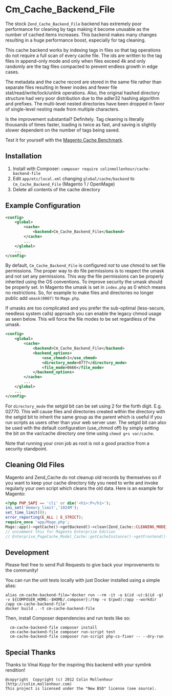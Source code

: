 Cm_Cache_Backend_File
=====================

The stock `Zend_Cache_Backend_File` backend has extremely poor performance for
cleaning by tags making it become unusable as the number of cached items
increases. This backend makes many changes resulting in a huge performance boost,
especially for tag cleaning.

This cache backend works by indexing tags in files so that tag operations
do not require a full scan of every cache file. The ids are written to the
tag files in append-only mode and only when files exceed 4k and only randomly
are the tag files compacted to prevent endless growth in edge cases.

The metadata and the cache record are stored in the same file rather than separate
files resulting in fewer inodes and fewer file stat/read/write/lock/unlink operations.
Also, the original hashed directory structure had very poor distribution due to
the adler32 hashing algorithm and prefixes. The multi-level nested directories
have been dropped in favor of single-level nesting made from multiple characters.

Is the improvement substantial? Definitely. Tag cleaning is literally thousands of
times faster, loading is twice as fast, and saving is slightly slower dependent on
the number of tags being saved.

Test it for yourself with the [Magento Cache Benchmark](https://github.com/colinmollenhour/magento-cache-benchmark).

Installation
------------

1. Install with Composer: `composer require colinmollenhour/cache-backend-file`
2. Edit `app/etc/local.xml` changing `global/cache/backend` to `Cm_Cache_Backend_File` (Magento 1 / OpenMage)
3. Delete all contents of the cache directory

Example Configuration
---------------------

```xml
<config>
    <global>
        <cache>
            <backend>Cm_Cache_Backend_File</backend>
        </cache>
        ...
    </global>
    ...
</config>
```

By default, `Cm_Cache_Backend_File` is configured *not* to use chmod to set file permissions. The
proper way to do file permissions is to respect the umask and not set any permissions. This way
the file permissions can be properly inherited using the OS conventions. To improve security the
umask should be properly set. In Magento the umask is set in `index.php` as 0 which means no
restrictions. So, for example to make files and directories no longer public add `umask(0007)` to
`Mage.php`.

If umasks are too complicated and you prefer the sub-optimal (less-secure, needless system calls)
approach you can enable the legacy chmod usage as seen below. This will force the file modes to be
set regardless of the umask.

```xml
<config>
    <global>
        <cache>
            <backend>Cm_Cache_Backend_File</backend>
            <backend_options>
                <use_chmod>1</use_chmod>
                <directory_mode>0777</directory_mode>
                <file_mode>0666</file_mode>
            </backend_options>
        </cache>
        ...
    </global>
    ...
</config>
```

For `directory_mode` the setgid bit can be set using 2 for the forth digit. E.g. 02770. This
will cause files and directories created within the directory with the setgid bit to inherit the
same group as the parent which is useful if you run scripts as users other than your web server user.
The setgid bit can also be used with the default configuration (use_chmod off) by simply setting
the bit on the var/cache directory one time using `chmod g+s var/cache`.

Note that running your cron job as root is not a good practice from a security standpoint.

Cleaning Old Files
------------------

Magento and Zend_Cache do not cleanup old records by themselves so if you want to
keep your cache directory tidy you need to write and invoke regularly your own script
which cleans the old data. Here is an example for Magento:

```php
<?php PHP_SAPI == 'cli' or die('<h1>:P</h1>');
ini_set('memory_limit','1024M');
set_time_limit(0);
error_reporting(E_ALL | E_STRICT);
require_once 'app/Mage.php';
Mage::app()->getCache()->getBackend()->clean(Zend_Cache::CLEANING_MODE_OLD);
// uncomment this for Magento Enterprise Edition
// Enterprise_PageCache_Model_Cache::getCacheInstance()->getFrontend()->getBackend()->clean(Zend_Cache::CLEANING_MODE_OLD);
```

Development
-----------

Please feel free to send Pull Requests to give back your improvements to the community!

You can run the unit tests locally with just Docker installed using a simple alias:

```shell
alias cm-cache-backend-file='docker run --rm -it -u $(id -u):$(id -g) -v ${COMPOSER_HOME:-$HOME/.composer}:/tmp -v $(pwd):/app --workdir /app cm-cache-backend-file'
docker build . -t cm-cache-backend-file
```

Then, install Composer dependencies and run tests like so: 
```shell
  cm-cache-backend-file composer install
  cm-cache-backend-file composer run-script test
  cm-cache-backend-file composer run-script php-cs-fixer -- --dry-run
```

Special Thanks
--------------

Thanks to Vinai Kopp for the inspiring this backend with your symlink rendition!

```
@copyright  Copyright (c) 2012 Colin Mollenhour (http://colin.mollenhour.com)
This project is licensed under the "New BSD" license (see source).
```

